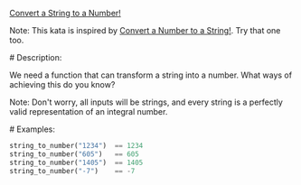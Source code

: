 [Convert a String to a Number!](https://www.codewars.com/kata/544675c6f971f7399a000e79)

Note: This kata is inspired by [Convert a Number to a String!](http://www.codewars.com/kata/convert-a-number-to-a-string/). Try that one too.

\# Description:

We need a function that can transform a string into a number. What ways of achieving this do you know?

Note: Don't worry, all inputs will be strings, and every string is a perfectly valid representation of an integral number.

\# Examples:

```rust
string_to_number("1234")  == 1234
string_to_number("605")   == 605
string_to_number("1405")  == 1405
string_to_number("-7")    == -7
```
